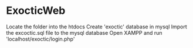 # ExocticWeb
Locate the folder into the htdocs
Create 'exoctic' database in mysql
Import the excoctic.sql file to the mysql database
Open XAMPP and run 'localhost/exoctic/login.php'
